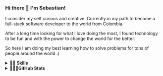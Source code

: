 ### Hi there 👋 I'm Sebastian!

I consider my self curious and creative. Currently in my path to become a full-stack software developer to the world from Colombia.

After a long time looking for what I love doing the most, I found technology to be fun and with the power to change the world for the better. 

So here I am doing my best learning how to solve problems for tons of people around the world :)



<details>
    <summary>👨‍🍳 <b>Skills</b></summary>
    <div>
        <img src="https://img.shields.io/badge/Python-%233a75a5.svg?logo=python&logoColor=white">
        <img src="https://img.shields.io/badge/HTML-yellow?&logo=HTML5&logoColor=white">
        <img src="https://img.shields.io/badge/CSS-blue?&logo=CSS3&logoColor=white">
        <img src="https://img.shields.io/badge/JavaScript-green?&logo=JavaScript&logoColor=white">
        <img src="https://img.shields.io/badge/C_lenguage-black?&logo=C&logoColor=white">
    </div>
</details>


<details>
    <summary>🚴🏻‍♂️<b>GitHub Stats</b></summary>
    <div style="display:flex; flex-direction:row;">
    <img src="https://github-readme-stats.vercel.app/api?username=Sebas93cay&show_icons=true&theme=dark">
    <img src="https://github-readme-stats.vercel.app/api/top-langs/?username=Sebas93cay&layout=compact&theme=dark">    
    </div>
</details>


